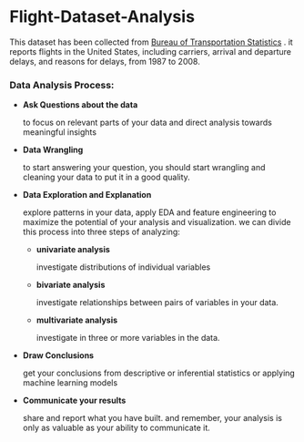 # Flight-Dataset-Analysis

This dataset has been collected from [Bureau of Transportation Statistics](https://www.transtats.bts.gov/Fields.asp?Table_ID=236) . it reports flights in the United States, including carriers, arrival and departure delays, and reasons for delays, from 1987 to 2008.

<h3>Data Analysis Process:</h3>

- **Ask Questions about the data**

  to focus on relevant parts of your data and direct analysis towards meaningful insights

- **Data Wrangling**

  to start answering your question, you should start wrangling and cleaning your data to put it in a good quality.

- **Data Exploration and Explanation**

  explore patterns in your data, apply EDA and feature engineering to maximize the potential of your analysis and visualization. we can divide this process into three steps of analyzing: 

  - **univariate analysis**

    investigate distributions of individual variables

  - **bivariate analysis**

    investigate relationships between pairs of variables in your data.

  - **multivariate analysis**

    investigate in three or more variables in the data.

- **Draw Conclusions**

  get your conclusions from descriptive or inferential statistics or applying machine learning models 

- **Communicate your results**

  share and report what you have built. and remember, your analysis is only as valuable as your ability to communicate it.



